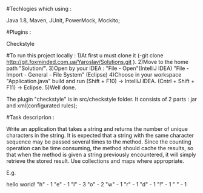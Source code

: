 #Techlogies which using :

Java 1.8, Maven, JUnit, PowerMock, Mockito;

#Plugins : 

Checkstyle

#To run this project locally :
1)At first u must clone it (-git clone http://git.foxminded.com.ua/Yaroslav/Solutions.git ).
2)Move to the home path "Solution/".
3)Open by your IDEA : "File - Open"(IntelliJ IDEA)
                      "File - Import - General - File System" (Eclipse)
4)Choose in your workspace "Application.java" build and run (Shift + F10) -> IntelliJ IDEA.
                                                            (Cntrl + Shift + F11) -> Eclipse.
5)Well done.

The plugin "checkstyle" is in src/checkstyle folder.
It consists of 2 parts : jar and xml(configurated rules);


#Task descriprion : 

Write an application that takes a string and returns the number of unique characters in the string.
It is expected that a string with the same character sequence may be passed several times to the method.
Since the counting operation can be time consuming, the method should cache the results, so that when the method is given a string previously encountered,
it will simply retrieve the stored result. Use collections and maps where appropriate.

E.g.

  hello world!
  "h" - 1
  "e" - 1
  "l" - 3
  "o" - 2
  "w" - 1
  "r" - 1
  "d" - 1
  "!" - 1
  " " - 1
